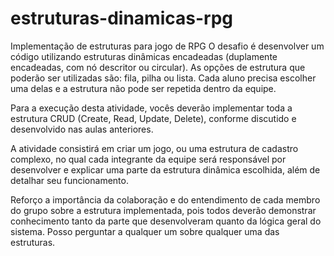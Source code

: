 # estruturas-dinamicas-rpg
Implementação de estruturas para jogo de RPG
O desafio é desenvolver um código utilizando estruturas dinâmicas encadeadas (duplamente encadeadas, com nó descritor ou circular). As opções de estrutura que poderão ser utilizadas são: fila, pilha ou lista. Cada aluno precisa escolher uma delas e a estrutura não pode ser repetida dentro da equipe.

Para a execução desta atividade, vocês deverão implementar toda a estrutura CRUD (Create, Read, Update, Delete), conforme discutido e desenvolvido nas aulas anteriores.

A atividade consistirá em criar um jogo, ou uma estrutura de cadastro complexo, no qual cada integrante da equipe será responsável por desenvolver e explicar uma parte da estrutura dinâmica escolhida, além de detalhar seu funcionamento.

Reforço a importância da colaboração e do entendimento de cada membro do grupo sobre a estrutura implementada, pois todos deverão demonstrar conhecimento tanto da parte que desenvolveram quanto da lógica geral do sistema. Posso perguntar a qualquer um sobre qualquer uma das estruturas.
